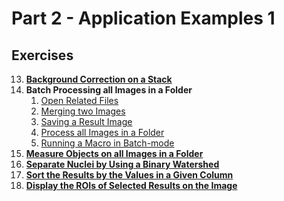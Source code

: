 # Part 2 - Application Examples 1

## Exercises

13. **[Background Correction on a Stack ](./ex/ex13-01.md)**
14. **Batch Processing all Images in a Folder**
    1. [Open Related Files](./ex/ex14-01.md)
    1. [Merging two Images](./ex/ex14-02.md)
    1. [Saving a Result Image](./ex/ex14-03.md)
    1. [Process all Images in a Folder](./ex/ex14-04.md)
    1. [Running a Macro in Batch-mode](./ex/ex14-05.md)  
15. **[Measure Objects on all Images in a Folder](./ex/ex15-01.md)**
16. **[Separate Nuclei by Using a Binary Watershed](./ex/ex16-01.md)**
17. **[Sort the Results by the Values in a Given Column](./ex/ex17-01.md)**
18. **[Display the ROIs of Selected Results on the Image](./ex/ex18-01.md)**
